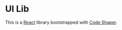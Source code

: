 # UI Lib

This is a [React](https://reactjs.org/) library bootstrapped with
[Code Shaper](https://code-shaper.dev).

